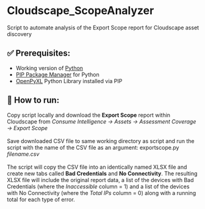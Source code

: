 # Cloudscape_ScopeAnalyzer
Script to automate analysis of the Export Scope report for Cloudscape asset discovery

## :white_check_mark: Prerequisites:

* Working version of [Python](https://www.python.org/downloads/)
* [PIP Package Manager](https://pip.pypa.io/en/stable/installing/) for Python
* [OpenPyXL](https://openpyxl.readthedocs.io/en/stable/) Python Library installed via PIP

## :running: How to run:
Copy script locally and download the **Export Scope** report within Cloudscape from *Consume Intelligence -> Assets -> Assessment Coverage -> Export Scope*\
\
Save downloaded CSV file to same working directory as script and run the script with the name of the CSV file as an argument: exportscope.py *filename.csv*\
\
The script will copy the CSV file into an identically named XLSX file and create new tabs called **Bad Credentials** and **No Connectivity**.  The resulting XLSX file will include the original report data, a list of the devices with Bad Credentials (where the *Inaccessible* column = 1) and a list of the devices with No Connectivity (where the *Total IPs* column = 0) along with a running total for each type of error.

